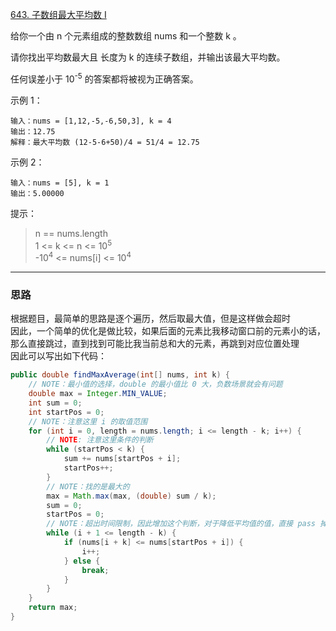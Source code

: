 [643. 子数组最大平均数 I](https://leetcode.cn/problems/maximum-average-subarray-i/)

给你一个由 n 个元素组成的整数数组 nums 和一个整数 k 。

请你找出平均数最大且 长度为 k 的连续子数组，并输出该最大平均数。

任何误差小于 10<sup>-5</sup> 的答案都将被视为正确答案。

示例 1：
```
输入：nums = [1,12,-5,-6,50,3], k = 4
输出：12.75
解释：最大平均数 (12-5-6+50)/4 = 51/4 = 12.75
```
示例 2：
```
输入：nums = [5], k = 1
输出：5.00000
```

提示：

>n == nums.length  
>1 <= k <= n <= 10<sup>5</sup>  
>-10<sup>4</sup> <= nums[i] <= 10<sup>4</sup>

<hr/>

### 思路
根据题目，最简单的思路是逐个遍历，然后取最大值，但是这样做会超时  
因此，一个简单的优化是做比较，如果后面的元素比我移动窗口前的元素小的话，那么直接跳过，直到找到可能比我当前总和大的元素，再跳到对应位置处理  
因此可以写出如下代码：
```java
public double findMaxAverage(int[] nums, int k) {
    // NOTE：最小值的选择，double 的最小值比 0 大，负数场景就会有问题
    double max = Integer.MIN_VALUE;
    int sum = 0;
    int startPos = 0;
    // NOTE：注意这里 i 的取值范围
    for (int i = 0, length = nums.length; i <= length - k; i++) {
        // NOTE: 注意这里条件的判断
        while (startPos < k) {
            sum += nums[startPos + i];
            startPos++;
        }
        // NOTE：找的是最大的
        max = Math.max(max, (double) sum / k);
        sum = 0;
        startPos = 0;
        // NOTE：超出时间限制，因此增加这个判断，对于降低平均值的值，直接 pass 掉
        while (i + 1 <= length - k) {
            if (nums[i + k] <= nums[startPos + i]) {
                i++;
            } else {
                break;
            }
        }
    }
    return max;
}
```